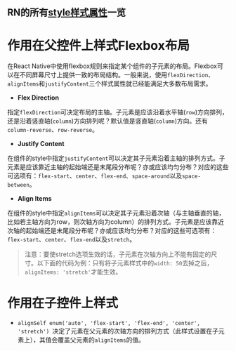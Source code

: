 

## RN的所有[style样式属性](http://reactnative.cn/docs/0.46/layout-props.html)一览

# 作用在父控件上样式Flexbox布局

在React Native中使用flexbox规则来指定某个组件的子元素的布局。Flexbox可以在不同屏幕尺寸上提供一致的布局结构。一般来说，使用`flexDirection`、`alignItems`和`justifyContent`三个样式属性就已经能满足大多数布局需求。

* __Flex Direction__

指定`flexDirection`可决定布局的主轴。子元素是应该沿着水平轴\(`row`\)方向排列，还是沿着竖直轴\(`column`\)方向排列呢？默认值是竖直轴\(`column`\)方向。还有`column-reverse`、`row-reverse`。

* __Justify Content__

在组件的style中指定`justifyContent`可以决定其子元素沿着主轴的排列方式。子元素是应该靠近主轴的起始端还是末尾段分布呢？亦或应该均匀分布？对应的这些可选项有：`flex-start`、`center`、`flex-end`、`space-around`以及`space-between`。

* __Align Items__

在组件的style中指定`alignItems`可以决定其子元素沿着次轴（与主轴垂直的轴，比如若主轴方向为row，则次轴方向为column）的排列方式。子元素是应该靠近次轴的起始端还是末尾段分布呢？亦或应该均匀分布？对应的这些可选项有：`flex-start`、`center`、`flex-end`以及`stretch`。

> 注意：要使stretch选项生效的话，子元素在次轴方向上不能有固定的尺寸。以下面的代码为例：只有将子元素样式中的`width: 50`去掉之后，`alignItems: 'stretch'`才能生效。

# 作用在子控件上样式
* `alignSelf enum('auto', 'flex-start', 'flex-end', 'center', 'stretch') `决定了元素在父元素的次轴方向的排列方式（此样式设置在子元素上），其值会覆盖父元素的`alignItems`的值。






